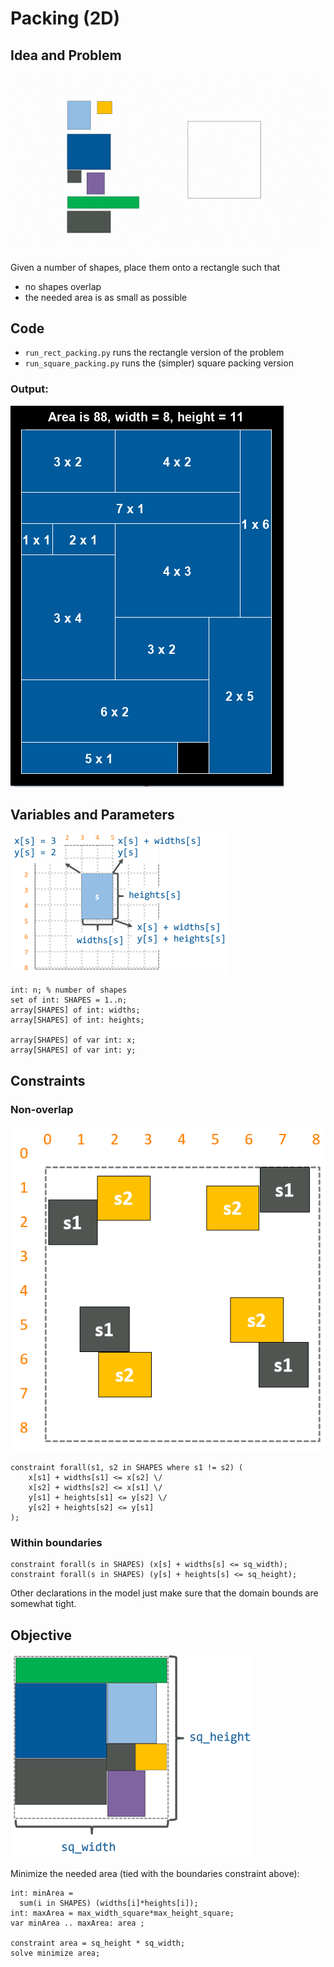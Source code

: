 # Packing (2D)

## Idea and Problem

![The problem in packing](img/packing.gif)

Given a number of shapes, place them onto a rectangle such that 
* no shapes overlap 
* the needed area is as small as possible

## Code
* `run_rect_packing.py` runs the rectangle version of the problem
* `run_square_packing.py` runs the (simpler) square packing version

### Output:
![Sample output](rect_packing.png)


## Variables and Parameters 

![Most important variables](img/variables.png)

```
int: n; % number of shapes
set of int: SHAPES = 1..n; 
array[SHAPES] of int: widths;
array[SHAPES] of int: heights; 

array[SHAPES] of var int: x; 
array[SHAPES] of var int: y;
```

## Constraints

### Non-overlap
![Four cases for non-overlap.](img/non-overlap.png)
```
constraint forall(s1, s2 in SHAPES where s1 != s2) (
	x[s1] + widths[s1] <= x[s2] \/
	x[s2] + widths[s2] <= x[s1] \/
	y[s1] + heights[s1] <= y[s2] \/
	y[s2] + heights[s2] <= y[s1] 
);
```

### Within boundaries
```
constraint forall(s in SHAPES) (x[s] + widths[s] <= sq_width);
constraint forall(s in SHAPES) (y[s] + heights[s] <= sq_height);
```

Other declarations in the model just make sure that the domain bounds are somewhat tight.

## Objective
![Area is the objective.](img/objective.png)

Minimize the needed area (tied with the boundaries constraint above):
```
int: minArea = 
  sum(i in SHAPES) (widths[i]*heights[i]);
int: maxArea = max_width_square*max_height_square;
var minArea .. maxArea: area ;

constraint area = sq_height * sq_width;
solve minimize area;
```